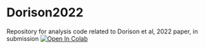 # Dorison2022
Repository for analysis code related to Dorison et al, 2022 paper, in submission
[![Open In Colab](https://colab.research.google.com/assets/colab-badge.svg)](https://colab.research.google.com/github/KidneyRegeneration/Dorison2022/NPHS2_variants_paper.ipynb)
